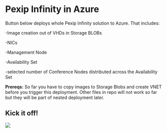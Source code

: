 <h1>Pexip Infinity in Azure</h1>

Button below deploys whole Pexip Infinity solution to Azure. That includes:

<p>-Image creation out of VHDs in Storage BLOBs</p>
<p>-NICs</p>
<p>-Management Node</p>
<p>-Availability Set</p>
<p>-selected number of Conference Nodes distributed across the Availability Set</p>

<b>Prereqs:</b>
So far you have to copy images to Storage Blobs and create VNET before you trigger this deployment. Other files in repo will not work so far but they will be part of nested deployment later. 

<h2>Kick it off!</h2>

<a href="https://portal.azure.com/#create/Microsoft.Template/uri/https%3A%2F%2Fraw.githubusercontent.com%2Fmatousrokos%2FInfinity%2Fmaster%2FPexipInfinity%2Fazuredeploy.json" target="_blank">
    <img src="http://azuredeploy.net/deploybutton.png"/>
</a>
